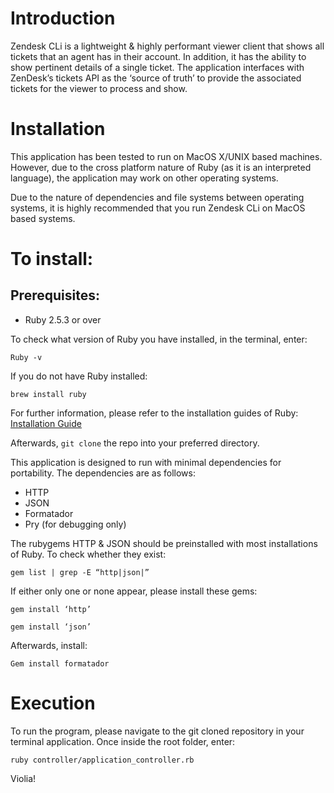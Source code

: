 # Introduction
Zendesk CLi is a lightweight & highly performant viewer client that shows all tickets that an agent has in their account. In addition, it has the ability to show pertinent details of a single ticket. The application interfaces with ZenDesk’s tickets API as the ‘source of truth’ to provide the associated tickets for the viewer to process and show. 

# Installation
This application has been tested to run on MacOS X/UNIX based machines. However, due to the cross platform nature of Ruby (as it is an interpreted language), the application may work on other operating systems. 

Due to the nature of dependencies and file systems between operating systems, it is highly recommended that you run Zendesk CLi on MacOS based systems. 

# To install:
## Prerequisites:
 - Ruby 2.5.3 or over

To check what version of Ruby you have installed, in the terminal, enter:

```
Ruby -v
```

If you do not have Ruby installed:
```
brew install ruby
```

For further information, please refer to the installation guides of Ruby:
<a href="https://www.ruby-lang.org/en/documentation/installation" target="_blank">Installation Guide</a>

Afterwards, `git clone` the repo into your preferred directory. 

This application is designed to run with minimal dependencies for portability. The dependencies are as follows:
- HTTP
- JSON
- Formatador
- Pry (for debugging only)

The rubygems HTTP & JSON should be preinstalled with most installations of Ruby. To check whether they exist:
```
gem list | grep -E “http|json|” 
```
If either only one or none appear, please install these gems:
```
gem install ‘http’
```
```
gem install ‘json’
```
Afterwards, install:
```
Gem install formatador
```

# Execution

To run the program, please navigate to the git cloned repository in your terminal application. Once inside the root folder, enter:

```
ruby controller/application_controller.rb
```

Violia!
